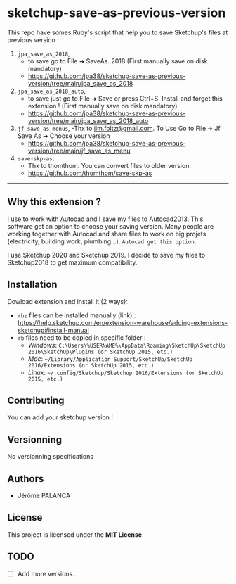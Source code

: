 
# sketchup-save-as-previous-version

This repo have somes Ruby's script that help you to save Sketchup's files at previous version :

1. `jpa_save_as_2018`, 
   - to save go to File ➜ SaveAs..2018 (First manually save on disk mandatory)
   - https://github.com/jpa38/sketchup-save-as-previous-version/tree/main/jpa_save_as_2018
2. `jpa_save_as_2018_auto`,
   - to save just go to File ➜ Save or press Ctrl+S. Install and forget this extension ! (First manually save on disk mandatory)
   - https://github.com/jpa38/sketchup-save-as-previous-version/tree/main/jpa_save_as_2018_auto
3. `jf_save_as_menus`, 
     -Thx to jim.foltz@gmail.com. To Use Go to File ➜ Jf Save As ➜ Choose your version
     - https://github.com/jpa38/sketchup-save-as-previous-version/tree/main/jf_save_as_menu
4. `save-skp-as`, 
   - Thx to thomthom. You can convert files to older version.
   - https://github.com/thomthom/save-skp-as
   
---

## Why this extension ?

I use to work with Autocad and I save my files to Autocad2013. This software get an option to choose your saving version. Many people are working together with Autocad and share files to work on big projets (electricity, building work, plumbing...). `Autocad get this option`.

I use Sketchup 2020 and Sketchup 2019. I decide to save my files to Sketchup2018 to get maximum compatibility.


## Installation

Dowload extension and install it (2 ways):

- `rbz` files can be installed manually (link) : https://help.sketchup.com/en/extension-warehouse/adding-extensions-sketchup#install-manual
- `rb` files need to be copied in specific folder :
   - *Windows*: 
   ```C:\Users\%USERNAME%\AppData\Roaming\SketchUp\SketchUp 2016\SketchUp\Plugins (or SketchUp 2015, etc.)```
   - *Mac*: ```~/Library/Application Support/SketchUp/SketchUp 2016/Extensions (or SketchUp 2015, etc.)```
   - *Linux*: ```~/.config/Sketchup/Sketchup 2016/Extensions (or SketchUp 2015, etc.)```



## Contributing

You can add your sketchup version !


## Versionning

No versionning specifications

## Authors
- Jérôme PALANCA

## License

This project is licensed under the **MIT License**

## TODO
- [ ] Add more versions.
